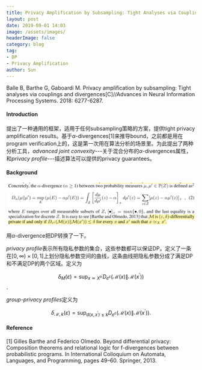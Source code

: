 ```yaml
---
title: Privacy Amplification by Subsampling: Tight Analyses via Couplings and Divergences notes
layout: post
date: 2019-09-01 14:03
image: /assets/images/
headerImage: false
category: blog
tag:
- DP
- Privacy Amplification
author: Sun
---
```


Balle B, Barthe G, Gaboardi M. Privacy amplification by subsampling: Tight analyses via couplings and divergences[C]//Advances in Neural Information Processing Systems. 2018: 6277-6287.

#### Introduction

提出了一种通用的框架，适用于任何subsampling策略的方案，提供tight privacy amplification results。基于$\alpha$-divergences[1]来推导bound，之前都是用在program verification上的，这是第一次用在算法分析的场景里。为此提出了两种分析工具，*advanced joint convexity*---关于混合分布的$\alpha$-divergences属性，和*privacy profile*---描述算法可以提供的privacy guarantees。

#### Background

![](/assets/images/2019-09-01-privacy-amplification/image-20190902103116396.png)

用$\alpha$-divergence把DP转换了一下。

*privacy profile*表示所有隐私参数的集合，这些参数都可以保证DP。定义了一条在$[0, \infty) \times[0,1]$上划分隐私参数空间的曲线，这条曲线把隐私参数分成了满足DP和不满足DP的两个区域。定义为

$$\delta_M(\varepsilon)=\sup _{x \simeq X^{ x^{\prime}}} D_{e^{\varepsilon}}\left(\mathcal{M}(x) \| \mathcal{M}\left(x^{\prime}\right)\right)$$.

*group-privacy profiles*定义为

$$\delta_{\mathcal{M}, k}(\varepsilon)=\sup _{d\left(x, x^{\prime}\right) \leq k} D_{e^{\varepsilon}}\left(\mathcal{M}(x) \| \mathcal{M}\left(x^{\prime}\right)\right).$$





#### Reference

[1] Gilles Barthe and Federico Olmedo. Beyond differential privacy: Composition theorems and relational logic for f-divergences between probabilistic programs. In International Colloquium on Automata, Languages, and Programming, pages 49–60. Springer, 2013.